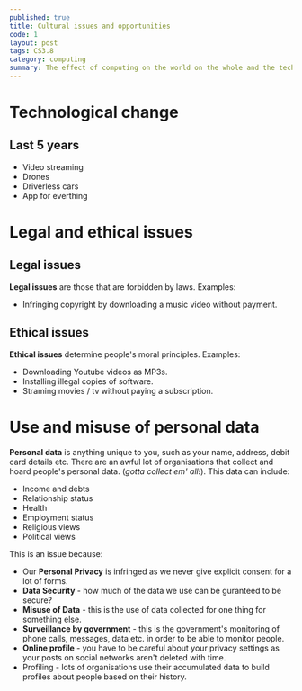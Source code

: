 ```yaml
---
published: true
title: Cultural issues and opportunities
code: 1
layout: post
tags: CS3.8
category: computing
summary: The effect of computing on the world on the whole and the technological changes it brings.
---
```

# Technological change
## Last 5 years
+ Video streaming
+ Drones
+ Driverless cars
+ App for everthing

# Legal and ethical issues

## Legal issues

**Legal issues** are those that are forbidden by laws. Examples:

+ Infringing copyright by downloading a music video without payment.

## Ethical issues

**Ethical issues** determine people's moral principles. Examples:

+ Downloading Youtube videos as MP3s.
+ Installing illegal copies of software.
+ Straming movies / tv without paying a subscription.

# Use and misuse of personal data

**Personal data** is anything unique to you, such as your name, address, debit card details etc. There are an awful lot of organisations that collect and hoard people's personal data. (*gotta collect em' all!*). This data can include:

+ Income and debts
+ Relationship status
+ Health
+ Employment status
+ Religious views
+ Political views

This is an issue because:
+ Our **Personal Privacy** is infringed as we never give explicit consent for a lot of forms.
+ **Data Security** - how much of the data we use can be guranteed to be secure?
+ **Misuse of Data** - this is the use of data collected for one thing for something else.
+ **Surveillance by government** - this is the government's monitoring of phone calls, messages, data etc. in order to be able to monitor people.
+ **Online profile** - you have to be careful about your privacy settings as your posts on social networks aren't deleted with time.
+ Profiling - lots of organisations use their accumulated data to build profiles about people based on their history.